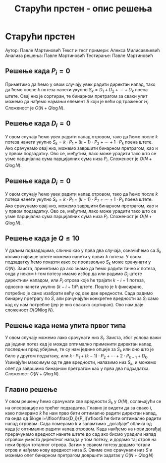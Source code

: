 ﻿---
title: Старући прстен - опис решења
---

# Старући прстен
Аутор: Павле Мартиновић
Текст и тест примери: Алекса Милисављевић
Анализа решења: Павле Мартиновић
Тестирање: Павле Мартиновић

## Решење када $P_i=0$

Приметимо да ћемо у овом случају увек радити директан напад, тако да ћемо после $k$ потеза нанети укупно $S_k=D_1+D_2+\cdots+D_k$ поена штете. Овај низ је сортиран, те бинарном претрагом за сваки упит можемо да нађемо најмањи елемент $S$ који је већи од траженог $H_i$. Сложеност је $O(N+Q\log N)$.

## Решење када $D_i=0$

У овом случају ћемо увек радити напад отровом, тако да ћемо после $k$ потеза нанети укупно $S_k=k\cdot P_1+(k-1)\cdot P_2+\cdots+1\cdot P_k$ поена штете. Ако срачунамо овај низ, можемо завршити бинарном претрагом, као и у првом подзадатку. Ово се, међутим, лако може урадити тако што се узме парцијална сума парцијалних сума низа $P_i$. Сложеност је $O(N+Q\log N)$.

## Решење када $D_i=0$

У овом случају ћемо увек радити напад отровом, тако да ћемо после $k$ потеза нанети укупно $S_k=k\cdot P_1+(k-1)\cdot P_2+\cdots+1\cdot P_k$ поена штете. Ако срачунамо овај низ, можемо завршити бинарном претрагом, као и у првом подзадатку. Ово се, међутим, лако може урадити тако што се узме парцијална сума парцијалних сума низа $P_i$. Сложеност је $O(N+Q\log N)$.

## Решење када је $Q\leq 10$
У даљим подзадацима, слично као у прва два случаја, означићемо са $S_k$ колико највише штете можемо нанети у првих $k$ потеза. У овом подзадатку ћемо показти како се произвољно $S_k$ може срачунати у $O(N)$. Заиста, приметимо да ако знамо да ћемо радити тачно $k$ потеза, онда у неком $i$-том потезу имамо избор да или радимо $D_i$ штете директним нападом, или $P_i$ отрова које ће трајати $k-i+1$ потеза, односно нанети укупно $(k-i+1)P_i$ штете. Пошто је $k$ фиксирано, потребно је само изабрати већу од ове две вредности. Сада радимо бинарну претрагу по $S$, али рачунајући конкретне вредности за $S_i$ само кад су нам потребне (јер је низ свакако сортиран). Ово нам даје сложеност $O(QN\log N)$.
## Решење када нема упита првог типа
У овом случају можемо лако срачунати низ $S_i$. Заиста, због услова важи да једини потез кад је можда оптимално применити директан напад последњи пред убијање, те су нам једине опције за $S_k$ или оно што је било у другом подзатаку, или $k\cdot P_1+(k-1)\cdot P_2+\cdots+2\cdot P_{k-1}+D_k$. Узимајући максимум од те две вредности, налазимо низ $S_k$, и можемо опет да завршимо бинарном претрагом као у прва два подзадатка. Сложеност $O(N+Q\log N)$.

## Главно решење

У овом решењу ћемо срачунати све вредности $S_k$ у $O(N)$, ослањајући се на опсервације из трећег подзадатка. Главно је видети да за свако $i$, како померамо $k$ ће нам прво бити оптимално радити директан напад, па онда од  $k\ge i+\lfloor\frac{D_i}{P_i}\rfloor$ ће бити оптимално радити напад отровом. Сада померамо $k$ и запамтимо „догађаје“ облика од када је оптимално радити напад отровом. Када наиђемо на нови догађај прерачунамо вредност нанете штете до сад ако бисмо урадили напад отровом уместо директног напада у том потезу, и додамо тај отров на неки бројач тоталног отрова. Затим у сваком потезу додамо тотали отров и нађемо нову вредност низа $S$. Овиме смо срачунали низ $S$ и можемо опет бинарном претрагом довршити задатак у $O(N+Q\log N)$
